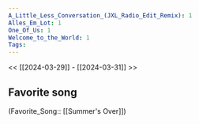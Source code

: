 ```yaml
---
A_Little_Less_Conversation_(JXL_Radio_Edit_Remix): 1
Alles_Em_Lot: 1
One_Of_Us: 1
Welcome_to_the_World: 1
Tags: 
---
```

 << [[2024-03-29]] - [[2024-03-31]] >> 
## Favorite song
(Favorite_Song:: [[Summer's Over]])
